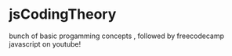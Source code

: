 # jsCodingTheory
bunch of basic  progamming concepts , followed by freecodecamp javascript on youtube!

